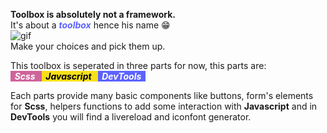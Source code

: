 
**Toolbox is absolutely not a framework.**  
It's about a ***<span style="color: #5c63ff">toolbox</span>*** hence his name :grin:  
![gif](https://media.giphy.com/media/Mt2GG9i2DmrBu/giphy.gif)  
Make your choices and pick them up.  

This toolbox is seperated in three parts for now, this parts are:  
***<span style="background-color: #cf649a; color: #ffffff">&nbsp; Scss &nbsp; </span>***
***<span style="background-color: #f7e018; color: #000000">&nbsp; Javascript &nbsp; </span>***
***<span style="background-color: #5c63ff; color: #ffffff">&nbsp; DevTools &nbsp; </span>***  

Each parts provide many basic components like buttons, form's elements for **Scss**,
helpers functions to add some interaction with **Javascript** and in **DevTools** you will find a livereload and iconfont generator.  